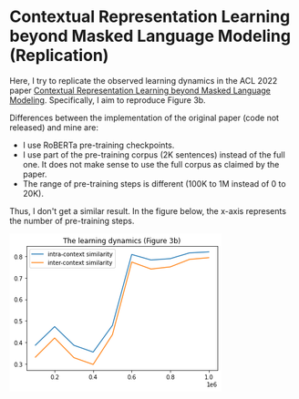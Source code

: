 # Contextual Representation Learning beyond Masked Language Modeling (Replication)

Here, I try to replicate the observed learning dynamics in the ACL 2022 paper [Contextual Representation Learning beyond Masked Language Modeling](https://aclanthology.org/2022.acl-long.193/). Specifically, I aim to reproduce Figure 3b.

Differences between the implementation of the original paper (code not released) and mine are:
- I use RoBERTa pre-training checkpoints.
- I use part of the pre-training corpus (2K sentences) instead of the full one. It does not make sense to use the full corpus as claimed by the paper. 
- The range of pre-training steps is different (100K to 1M instead of 0 to 20K).

Thus, I don't get a similar result. In the figure below, the x-axis represents the number of pre-training steps.

![3b](roberta-3b.png)
